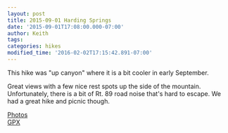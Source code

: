 ```yaml
---
layout: post
title: 2015-09-01 Harding Springs
date: '2015-09-01T17:08:00.000-07:00'
author: Keith
tags: 
categories: hikes
modified_time: '2016-02-02T17:15:42.891-07:00'
---
```


This hike was "up canyon" where it is a bit cooler in early September.

Great views with a few nice rest spots up the side of the mountain.
Unfortunately, there is a bit of Rt. 89 road noise that's hard to
escape. We had a great hike and picnic though.  
  
[Photos](https://goo.gl/photos/KRzVxtbEWAxemCuFA)  
[GPX](https://drive.google.com/file/d/0B05YxhE9Av-PTU5FcVdFMFZJZFk/view?usp=sharing)  
  
